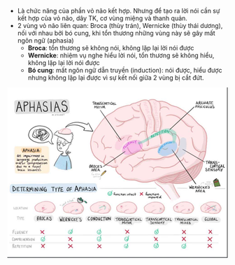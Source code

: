 - Là chức năng của phần vỏ não kết hợp. Nhưng để tạo ra lời nói cần sự kết hợp của vỏ não, dây TK, cơ vùng miệng và thanh quản.  
- 2 vùng vỏ não liên quan: Broca (thùy trán), Wernicke (thùy thái dương), nối với nhau bởi bó cung, khi tổn thương những vùng này sẽ gây mất ngôn ngữ (aphasia)  
	- **Broca**: tổn thương sẽ không nói, không lặp lại lời nói được  
	- **Wernicke**: nhiệm vụ nghe hiểu lời nói, tổn thương sẽ không hiểu, không lặp lại lời nói được  
	- **Bó cung**: mất ngôn ngữ dẫn truyền (induction): nói được, hiểu được nhưng không lặp lại được vì sự kết nối giữa 2 vùng bị cắt đứt.  
  
![NỘI THẦN KINH-1687352492326.jpeg](../../../200%20Files/image/image/N%E1%BB%98I%20TH%E1%BA%A6N%20KINH-1687352492326.jpeg)